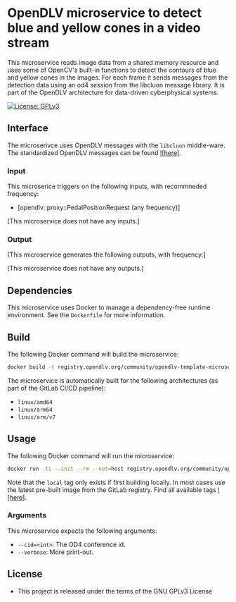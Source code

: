 # OpenDLV microservice to detect blue and yellow cones in a video stream

This microservice reads image data from a shared memory resource and uses some of 
OpenCV's built-in functions to detect the contours of blue and yellow cones in the images.
For each frame it sends messages from the detection data using an od4 session from the libcluon message library.
It is part of the OpenDLV architecture for data-driven cyberphysical systems.

[![License: GPLv3](https://img.shields.io/badge/license-GPL--3-blue.svg
)](https://www.gnu.org/licenses/gpl-3.0.txt)

## Interface

The microserivce uses OpenDLV messages with the `libcluon` middle-ware. The
standardized OpenDLV messages can be found [![here]](https://git.opendlv.org/core/opendlv-message).

### Input

This microserice triggers on the following inputs, with recommneded frequency:
* [opendlv::proxy::PedalPositionRequest (any frequency)]

[This microservice does not have any inputs.]

### Output

[This microservice generates the following outputs, with frequency:]

[This microservice does not have any outputs.]

## Dependencies

This microservice uses Docker to manage a dependency-free runtime environment.
See the `Dockerfile` for more information.

## Build

The following Docker command will build the microservice:
```bash
docker build -t registry.opendlv.org/community/opendlv-template-microservice-basic:local .
```

The microservice is automatically built for the following architectures (as part
of the GitLab CI/CD pipeline):
* `linux/amd64`
* `linux/arm64`
* `linux/arm/v7`

## Usage

The following Docker command will run the microservice:
```bash
docker run -ti --init --rm --net=host registry.opendlv.org/community/opendlv-template-microservice-basic:local --cid=111 --verbose
```
Note that the `local` tag only exists if first building locally. In most cases
use the latest pre-built image from the GitLab registry. Find all available tags
[![here]](https://git.opendlv.org/community/opendlv-template-microservice-basic/container_registry).

### Arguments

This microservice expects the following arguments:
* `--cid=<int>`: The OD4 conference id.
* `--verbose`: More print-out.

## License

* This project is released under the terms of the GNU GPLv3 License

